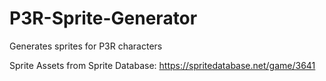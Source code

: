 # P3R-Sprite-Generator
Generates sprites for P3R characters 

Sprite Assets from Sprite Database: https://spritedatabase.net/game/3641